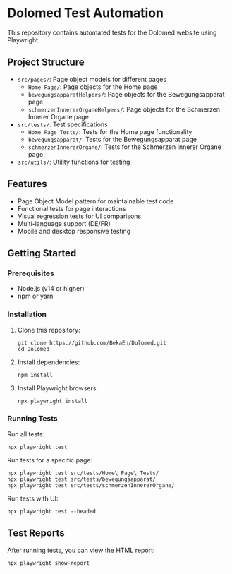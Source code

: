 # Dolomed Test Automation

This repository contains automated tests for the Dolomed website using Playwright.

## Project Structure

- `src/pages/`: Page object models for different pages
  - `Home Page/`: Page objects for the Home page
  - `bewegungsapparatHelpers/`: Page objects for the Bewegungsapparat page
  - `schmerzenInnererOrganeHelpers/`: Page objects for the Schmerzen Innerer Organe page
- `src/tests/`: Test specifications
  - `Home Page Tests/`: Tests for the Home page functionality
  - `bewegungsapparat/`: Tests for the Bewegungsapparat page
  - `schmerzenInnererOrgane/`: Tests for the Schmerzen Innerer Organe page
- `src/utils/`: Utility functions for testing

## Features

- Page Object Model pattern for maintainable test code
- Functional tests for page interactions
- Visual regression tests for UI comparisons
- Multi-language support (DE/FR)
- Mobile and desktop responsive testing

## Getting Started

### Prerequisites

- Node.js (v14 or higher)
- npm or yarn

### Installation

1. Clone this repository:
   ```
   git clone https://github.com/BekaEn/Dolomed.git
   cd Dolomed
   ```

2. Install dependencies:
   ```
   npm install
   ```

3. Install Playwright browsers:
   ```
   npx playwright install
   ```

### Running Tests

Run all tests:
```
npx playwright test
```

Run tests for a specific page:
```
npx playwright test src/tests/Home\ Page\ Tests/
npx playwright test src/tests/bewegungsapparat/
npx playwright test src/tests/schmerzenInnererOrgane/
```

Run tests with UI:
```
npx playwright test --headed
```

## Test Reports

After running tests, you can view the HTML report:
```
npx playwright show-report
``` 